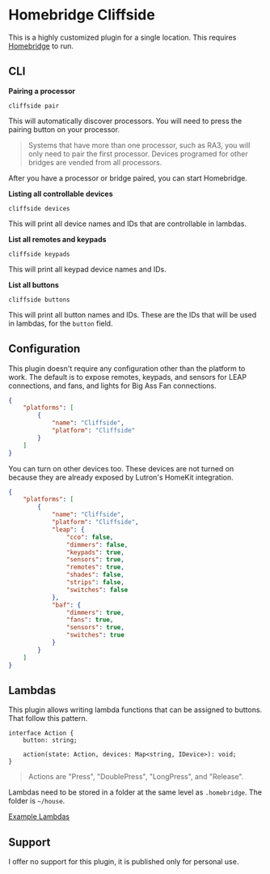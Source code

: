 # Homebridge Cliffside

This is a highly customized plugin for a single location. This requires [Homebridge](https://homebridge.io/) to run.

## CLI

**Pairing a processor**

```
cliffside pair
```

This will automatically discover processors. You will need to press the pairing button on your processor.

> Systems that have more than one processor, such as RA3, you will only need to pair the first processor. Devices programed for other bridges are vended from all processors.

After you have a processor or bridge paired, you can start Homebridge.

**Listing all controllable devices**

```
cliffside devices
```

This will print all device names and IDs that are controllable in lambdas.

**List all remotes and keypads**

```
cliffside keypads
```

This will print all keypad device names and IDs.

**List all buttons**

```
cliffside buttons
```

This will print all button names and IDs. These are the IDs that will be used in lambdas, for the `button` field.

## Configuration

This plugin doesn't require any configuration other than the platform to work. The default is to expose remotes, keypads, and sensors for LEAP connections, and fans, and lights for Big Ass Fan connections.

```json
{
    "platforms": [
        {
            "name": "Cliffside",
            "platform": "Cliffside"
        }
    ]
}
```

You can turn on other devices too. These devices are not turned on because they are already exposed by Lutron's HomeKit integration.

```json
{
    "platforms": [
        {
            "name": "Cliffside",
            "platform": "Cliffside",
            "leap": {
                "cco": false,
                "dimmers": false,
                "keypads": true,
                "sensors": true,
                "remotes": true,
                "shades": false,
                "strips": false,
                "switches": false
            },
            "baf": {
                "dimmers": true,
                "fans": true,
                "sensors": true,
                "switches": true
            }
        }
    ]
}
```

## Lambdas

This plugin allows writing lambda functions that can be assigned to buttons. That follow this pattern.

```
interface Action {
    button: string;

    action(state: Action, devices: Map<string, IDevice>): void;
}
```

> Actions are "Press", "DoublePress", "LongPress", and "Release".

Lambdas need to be stored in a folder at the same level as `.homebridge`. The folder is `~/house`.

[Example Lambdas](https://github.com/mkellsy/cliffside-lambdas/tree/main/src)

## Support

I offer no support for this plugin, it is published only for personal use.

